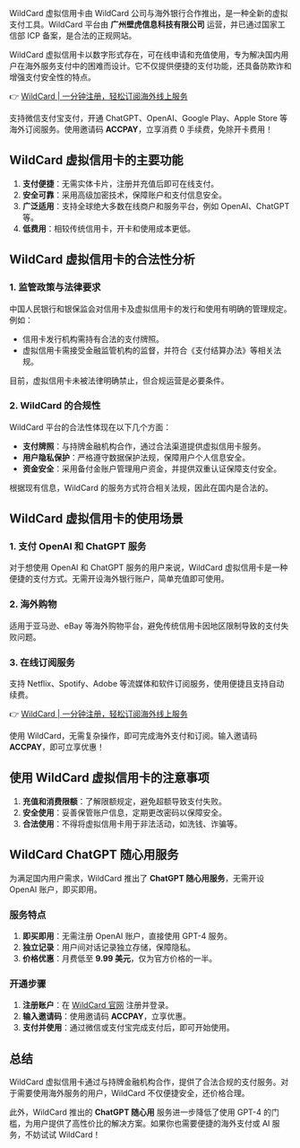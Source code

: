 WildCard 虚拟信用卡由 WildCard 公司与海外银行合作推出，是一种全新的虚拟支付工具。WildCard 平台由 **广州壁虎信息科技有限公司** 运营，并已通过国家工信部 ICP 备案，是合法的正规网站。

WildCard 虚拟信用卡以数字形式存在，可在线申请和充值使用，专为解决国内用户在海外服务支付中的困难而设计。它不仅提供便捷的支付功能，还具备防欺诈和增强支付安全性的特点。

👉 [WildCard | 一分钟注册，轻松订阅海外线上服务](https://bit.ly/bewildcard)

支持微信支付宝支付，开通 ChatGPT、OpenAI、Google Play、Apple Store 等海外订阅服务。使用邀请码 **ACCPAY**，立享消费 0 手续费，免除开卡费用！

## WildCard 虚拟信用卡的主要功能

1. **支付便捷**：无需实体卡片，注册并充值后即可在线支付。
2. **安全可靠**：采用高级加密技术，保障账户和支付信息安全。
3. **广泛适用**：支持全球绝大多数在线商户和服务平台，例如 OpenAI、ChatGPT 等。
4. **低费用**：相较传统信用卡，开卡和使用成本更低。

## WildCard 虚拟信用卡的合法性分析

### 1. 监管政策与法律要求

中国人民银行和银保监会对信用卡及虚拟信用卡的发行和使用有明确的管理规定。例如：

- 信用卡发行机构需持有合法的支付牌照。
- 虚拟信用卡需接受金融监管机构的监督，并符合《支付结算办法》等相关法规。

目前，虚拟信用卡未被法律明确禁止，但合规运营是必要条件。

### 2. WildCard 的合规性

WildCard 平台的合法性体现在以下几个方面：

- **支付牌照**：与持牌金融机构合作，通过合法渠道提供虚拟信用卡服务。
- **用户隐私保护**：严格遵守数据保护法规，保障用户个人信息安全。
- **资金安全**：采用备付金账户管理用户资金，并提供双重认证保障支付安全。

根据现有信息，WildCard 的服务方式符合相关法规，因此在国内是合法的。

## WildCard 虚拟信用卡的使用场景

### 1. 支付 OpenAI 和 ChatGPT 服务

对于想使用 OpenAI 和 ChatGPT 服务的用户来说，WildCard 虚拟信用卡是一种便捷的支付方式。无需开设海外银行账户，简单充值即可使用。

### 2. 海外购物

适用于亚马逊、eBay 等海外购物平台，避免传统信用卡因地区限制导致的支付失败问题。

### 3. 在线订阅服务

支持 Netflix、Spotify、Adobe 等流媒体和软件订阅服务，使用便捷且支持自动续费。

👉 [WildCard | 一分钟注册，轻松订阅海外线上服务](https://bit.ly/bewildcard)

使用 WildCard，无需复杂操作，即可完成海外支付和订阅。输入邀请码 **ACCPAY**，即可立享优惠！

## 使用 WildCard 虚拟信用卡的注意事项

1. **充值和消费限额**：了解限额规定，避免超额导致支付失败。
2. **安全使用**：妥善保管账户信息，定期更改密码以保障安全。
3. **合法使用**：不得将虚拟信用卡用于非法活动，如洗钱、诈骗等。

## WildCard ChatGPT 随心用服务

为满足国内用户需求，WildCard 推出了 **ChatGPT 随心用服务**，无需开设 OpenAI 账户，即买即用。

### 服务特点

1. **即买即用**：无需注册 OpenAI 账户，直接使用 GPT-4 服务。
2. **独立记录**：用户间对话记录独立存储，保障隐私。
3. **价格优惠**：月费低至 **9.99 美元**，仅为官方价格的一半。

### 开通步骤

1. **注册账户**：在 [WildCard 官网](https://bit.ly/bewildcard) 注册并登录。
2. **输入邀请码**：使用邀请码 **ACCPAY**，立享优惠。
3. **支付并使用**：通过微信或支付宝完成支付后，即可开始使用。

## 总结

WildCard 虚拟信用卡通过与持牌金融机构合作，提供了合法合规的支付服务。对于需要使用海外服务的用户，WildCard 不仅便捷安全，还价格合理。

此外，WildCard 推出的 **ChatGPT 随心用** 服务进一步降低了使用 GPT-4 的门槛，为用户提供了高性价比的解决方案。如果你也需要便捷的海外支付或 AI 服务，不妨试试 WildCard！